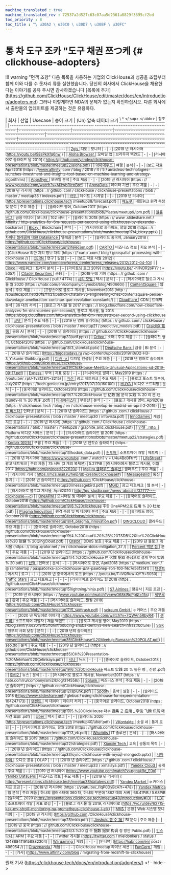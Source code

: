 ```yaml
--- 
machine_translated : true 
machine_translated_rev : 72537a2d527c63c07aa5d2361a8829f3895cf2bd 
toc_priority : 8 
toc_title : "\ u30A2 \ u30C0 \ u30D7 \ u30BF \ u30FC" 
--- 
```


# 통 차 도구 조카 "도구 채권 쯔つ케 {# clickhouse-adopters} 

!!! warning "면책 조항" 
    다음 목록을 사용하는 기업의 ClickHouse과 성공을 조립부터 함께 이와 다를 수 돗자리 류를 실현했습니다. 당신의 회사에서 ClickHouse을 채용한다는 이야기를 공유 주시면 감사하겠습니다 [목록에 추가] (https://github.com/ClickHouse/ClickHouse/edit/master/docs/en/introduction/adopters.md) 그러나 이렇게하면 NDA의 문제가 없는지 확인하십시오. 다른 회사에서 출판물의 업데이트를 제공하는 것은 유용하다.

| 회사 | 산업 | Usecase | 송이 크기 | (Un) 압축 데이터 크기 <abbr title = "of single replica"> <sup> \ * </ sup> </ abbr> | 참조 |
| ------------------------------------------------- ----------------------------------------------- | - ---------------------------- | --------------------- - | ------------------------------------------------ --- | ---------------------------------------------- ---------------------------- | --------------------- -------------------------------------------------- -------------------------------------------------- -------------------------------------------------- ---------------------------------------- |
| <a href="https://2gis.ru" class="favicon"> 2gis </a> |지도 | 모니터 | - | - | [2019 년 러시아어 (https://youtu.be/58sPkXfq6nw ) |
| <a href="https://alohabrowser.com/" class="favicon"> Aloha Browser </a> | 모바일 앱 | 브라우저 백엔드 | - | - | [러시아어로 슬라이드 달 2019] ( https://github.com/yandex/clickhouse-presentations/blob/master/meetup22/aloha.pdf) |
| <a href="https://amadeus.com/" class="favicon"> 아마데우스 </a> | 여행 | 분석 | - | - | [보도 자료 April2018 (https : //www.altinity. com / blog / 2018 / 4 / 5 / amadeus-technologies-launches-investment-and-insights-tool-based-on-machine-learning-and-strategy-algorithms) |
| <a href="https://www.appsflyer.com" class="favicon"> Appsflyer </a> | 모바일 분석 | 주요 제품 | - | - | [2019 년 러시아어 (https : // www.youtube.com/watch?v=M3wbRlcpBbY) |
| <a href="https://arenadata.tech/" class="favicon"> ArenaData </a> | 데이터 기반 | 주요 제품 | - | - | [2019 년 러시아] (https : // github. com / clickHouse / clickhouse-presentations / blob / master / meetup38 / indexes.pdf) |
| <a href="https://badoo.com" class="favicon"> 바두 </a> | 데이트 | 시계열 | - | - | [2019 년 러시아] (https://presentations.clickhouse.tech /meetup38/forecast.pdf) |
| <a href="https://www.benocs.com/" class="favicon"> 베노쿠 </a> | 네트워크 원격 측정 및 분석 | 주요 제품 | - | - | [슬라이드 영어, October2017 (https : //github.com/ClickHouse/clickhouse-presentations/blob/master/meetup9/lpm.pdf) |
| <a href="https://www.bloomberg.com/" class="favicon"> 블룸버그 </a> | 금융 미디어 | 모니터 | 102 서버 | - | [슬라이드 2018 (https : // www .slideshare.net / Altinity / http-analytics-for-6m-requests-per-second-using-clickhouse-by-alexander-bocharov) |
| <a href="https://bloxy.info" class="favicon"> Bloxy </a> | Blockchain | 분석 | - | - | [러시아어로 슬라이드, 팔월 2018 (https : // github.com/ClickHouse/clickhouse-presentations/blob/master/meetup17/4_bloxy.pptx) |
| <a href="https://www.chinatelecomglobal.com/" class="favicon"> 차이나 텔레콤에 대한 Dataliance </a> | 텔레콤 | 분석 | - | - | [슬라이드 중국어, January2018 ( https://github.com/ClickHouse/clickhouse-presentations/blob/master/meetup12/telecom.pdf) |
| <a href="https://carto.com/" class="favicon"> CARTO </a> | 비즈니스 정보 | 지오 분석 | - | - | [ClickHouse 의한 지리 정보 처리 (https : // carto .com / blog / geospatial-processing-with-clickhouse /) |
| <a href="http://public.web.cern.ch/public/" class="favicon"> CERN </a> | 연구 | 실험 | - | - | [보도 자료 사월 2012] ( https://www.yandex.com/company/press_center/press_releases/2012/2012-04-10/) |
| <a href="http://cisco.com/" class="favicon"> Cisco </a> | 네트워크 | 트래픽 분석 | - | - | [라이트닝 토크 2019] (https://youtu.be/ -hI1vDR2oPY? t = 5057) |
| <a href="https://www.citadelsecurities.com/" class="favicon"> Citadel Securities </a> | 금융 | - | - | - | [2019 년의 기여 (https : // github .com / ClickHouse / ClickHouse / pull / 4774) |
| <a href="https://city-mobil.ru" class="favicon"> 시티 모빌 </a> | 택시 | 분석 | - | - | [러시아어로 블로그 게시물 월 2020 (https : //habr.com/en/company/citymobil/blog/490660/) |
| <a href="https://contentsquare.com" class="favicon"> ContentSquare </a> | 웹 분석 | 주요 제품 | - | - | [프랑스어로 블로그 게시물, November2018 (http : / /souslecapot.net/2018/11/21/patrick-chatain-vp-engineering-chez-contentsquare-penser-davantage-amelioration-continue-que-revolution-constante/) |
| <a href="https://cloudflare.com" class="favicon"> Cloudflare </a> | CDN | 트래픽 분석 | 36 대의 서버 | - | [블로그 게시물 월 2017 (https : // blog.cloudflare.com/how-cloudflare-analyzes-1m-dns-queries-per-second/), 블로그 게시물, 월 2018 (https://blog.cloudflare.com/http-analytics-for-6m- requests-per-second-using-clickhouse /) |
| <a href="https://coru.net/" class="favicon"> 코넷 </a> | 분석 | 주요 제품 | - | - | [2019 년 영어 슬라이드] (https : // github. com / clickHouse / clickhouse-presentations / blob / master / meetup21 / predictive_models.pdf) |
| <a href="https://www.creditx.com" class="favicon"> CraiditX 氪信 </a> | 금융 AI | 분석 | - | - | [2019 년 슬라이드] (https : // github.com/ClickHouse/clickhouse-presentations/blob/master/meetup33/udf.pptx) |
| <a href="https://www.criteo.com/" class="favicon"> Criteo </a> | 소매 | 주요 제품 | - | - | [슬라이드 영어, October2018 (https : // github.com/ClickHouse/clickhouse-presentations/blob/master/meetup18/3_storetail.pptx) |
| <a href="https://db.com" class="favicon"> Deutsche Bank </a> | 금융 | BI 분석 | - | - | [2019 년 슬라이드] (https://bigdatadays.ru /wp-content/uploads/2019/10/D2-H3-3_Yakunin-Goihburg.pdf) |
| <a href="https://www.diva-e.com" class="favicon"> 디바 -e </a> | 디지털 컨설팅 | 주요 제품 | - | - | [2019 년 영어로 슬라이드 (https://github.com/ClickHouse/clickhouse-presentations/blob/master/meetup29/ClickHouse-MeetUp-Unusual-Applications-sd-2019-09-17.pdf) |
| <a href="https://www.exness.com" class="favicon"> Exness </a> | 무역 | 지표 로깅 | - | - | [러시아어로 말하기, May2019 (https : / /youtu.be/_rpU-TvSfZ8?t=3215) |
| <a href="https://geniee.co.jp" class="favicon"> 마신 </a> | 광고 네트워크 | 주요 제품 | - | - | [블로그 포스트 일본어, July2017 (https : //tech.geniee.co.jp/entry/2017/07/20/160100) |
| <a href="https://www.huya.com/" class="favicon"> HUYA </a> | 비디오 스트리밍 | 분석 | - | - | [중국어로 슬라이드, October2018 (https : //github.com/ClickHouse/clickhouse-presentations/blob/master/meetup19/7.%20ClickHouse 만 亿数 据 분석 实践 % 20 리 본 旺 (sundy-li) % 20 虎牙 .pdf) |
| <a href="https://www.idealista.com" class="favicon"> 이데아리스타 </a> | 부동산 | 분석 | - | - | [블로그 게시물 영어, April2019 (https : // clickhouse. tech / blog / en / clickhouse-meetup-in-madrid-on-april-2-2019) |
| <a href="https://www.infovista.com/" class="favicon"> 인포 비스타 </a> | 인터넷 | 분석 | - | - | [2019 년 슬라이드] (https : // github .com / clickHouse / clickhouse-presentations / blob / master / meetup30 / infovista.pdf) |
| <a href="https://www.innogames.com" class="favicon"> InnoGames </a> | 게임 | 지표 로깅 | - | - | [2019 년 러시아] (https : // github. com / ClickHouse / clickhouse-presentations / blob / master / meetup28 / graphite_and_clickHouse.pdf) |
| <a href="https://integros.com" class="favicon"> 인텔 그로스 </a> | Platform 비디오 서비스 | 분석 | - | - | [러시아어로 슬라이드 월 2019 (https : //github.com/ClickHouse/clickhouse-presentations/blob/master/meetup22/strategies.pdf) |
| <a href="https://www.kodiakdata.com/" class="favicon"> Kodiak 데이터 </a> | 구름 | 주요 제품 | - | - | [2018 년 엔깃슈 슬라이드] (https : //github.com/ClickHouse/clickhouse-presentations/blob/master/meetup13/kodiak_data.pdf) |
| <a href="https://kontur.ru" class="favicon"> 컨투어 </a> | 소프트웨어 개발 | 메트릭 | - | - | [2018 년 러시아어 (https://www.youtube .com / watch? v = U4u4Bd0FtrY) |
| <a href="https://lifestreet.com/" class="favicon"> LifeStreet </a> | 광고 네트워크 | 주요 제품 | 75 서버 (3 개의 복제본) | 5.27PiB | [러시아어에서 블로그 게시물, 이월 2017 (https://habr.com/en/post/322620/) |
| <a href="https://mcs.mail.ru/" class="favicon"> Mail.ru 클라우드 솔루션 </a> | 클라우드 | 주요 제품 | - | - | [러시아어 기사 ( https://mcs.mail.ru/help/db-create/clickhouse#) |
| <a href="https://www.messagebird.com" class="favicon"> MessageBird </a> | 통신 | 통계 | - | - | [2018 년 슬라이드] (https://github.com /ClickHouse/clickhouse-presentations/blob/master/meetup20/messagebird.pdf) |
| <a href="https://www.mgid.com/" class="favicon"> MGID </a> | 광고 네트워크 | 웹 분석 | - | - | [러시아어로 블로그 게시물, April2020 ( http://gs-studio.com/news-about-it/32777----clickhouse---c) |
| <a href="https://www.oneapm.com/" class="favicon"> OneAPM </a> | 모니터링 및 데이터 분석 | 주요 제품 | - | - | [중국어로 슬라이드, October2018 (https://github.com/ClickHouse/clickhouse-presentations/blob/master/meetup19/8.%20clickhouse 주한 OneAPM으로 应用 % 20 杜龙 .pdf) |
| <a href="http://www.pragma-innovation.fr/" class="favicon"> Pragma Innovation </a> | 원격 측정 및 빅 데이터 분석 | 주요 제품 | - | - | [슬라이드 영어, October2018 (https://github.com/ClickHouse/clickhouse-presentations/blob/master/meetup18/4_pragma_innovation.pdf) |
| <a href="https://www.qingcloud.com/" class="favicon"> QINGCLOUD </a> | 클라우드 | 주요 제품 | - | - | [중국어로 슬라이드, October2018 (https : //github.com/ClickHouse/clickhouse-presentations/blob/master/meetup19/4.%20Cloud%20%2B%20TSDB%20for%20ClickHouse%20 张健 % 20QingCloud.pdf) |
| <a href="https://qrator.net" class="favicon"> Qrator </a> | DDoS 보호 | 주요 제품 | - | - | [2019 년 블로그 게시물 (https : // blog .qrator.net / en / clickhouse-ddos-mitigation_37 /) |
| <a href="https://www.percent.cn/" class="favicon"> Percent 백분 점 </a> | 분석 | 주요 제품 | - | - | [2019 년 슬라이드] (https : / /github.com/ClickHouse/clickhouse-presentations/blob/master/meetup24/4.%20ClickHouse 만 亿数 据双 중심으로 설계 부여 实践 % 20.pdf) |
| <a href="https://rambler.ru" class="favicon"> 산책 </a> | 인터넷 | 분석 | - | - | [러시아어로 강연, April2018 (https : // medium. com / @ ramblertop / разработка-api-clickhouse-для-рамблер-топ-100-f4c7e56f3141) |
| <a href="https://www.tencent.com" class="favicon"> 텐센트 </a> | 메시지 | 로그 | - | - | [2019 년 중국에서의 토크 (https : / /youtu.be/T-iVQRuw-QY?t=5050) |
| <a href="https://trafficstars.com/" class="favicon"> Traffic Stars </a> | 광고 네트워크 | - | - | - | [러시아어로 슬라이드 월 2018 (https : //github.com/ClickHouse/clickhouse-presentations/blob/master/meetup15/lightning/ninja.pdf) |
| <a href="https://www.s7.ru" class="favicon"> S7 Airlines </a> | 항공사 | 지표 로깅 | - | - | [2019 년 러시아어 (https : / /www.youtube.com/watch?v=nwG68klRpPg&t=15s) |
| <a href="https://www.semrush.com/" class="favicon"> 세무루슈 </a> | 판매 | 주요 제품 | - | - | [러시아어로 슬라이드, 팔월 2018] (https://github.com/ClickHouse/clickhouse-presentations/blob/master/meetup17/5_semrush.pdf) |
| <a href="https://www.scireum.de/" class="favicon"> scireum GmbH </a> | e 커머스 | 주요 제품 | - | - | [2020 년 독일어로 이야기] (https://www.youtube.com/watch?v=7QWAn5RbyR4) |
| <a href="https://sentry.io/" class="favicon"> 센트리 </a> | 소프트웨어 개발자 | 제품 백엔드 | - | - | [블로그 게시물 영어, May2019 (https : //blog.sentry.io/2019/05/16/introducing-snuba-sentrys-new-search-infrastructure) |
| <a href="http://www.sgk.gov.tr/wps/portal/sgk/tr" class="favicon"> SGK </a> | 정부의 사회 보장 | 분석 | - | - | [ 2019 년의 슬라이드] (https://github.com/ClickHouse/clickhouse-presentations/blob/master/meetup35/ClickHouse%20Meetup-Ramazan%20POLAT.pdf) |
| <a href="https://seo.do/" class="favicon"> seo.do </a> | 분석 | 주요 제품 | - | - | [2019 년 슬라이드] (https : // github.com/ClickHouse/clickhouse-presentations/blob/master/meetup35/CH%20Presentation-%20Metehan%20Çetinkaya.pdf) |
| <a href="http://english.sina.com/index.html" class="favicon">시나 </a> | 뉴스 | - | - | - | [중국어로 슬라이드, October2018 ( https://github.com/ClickHouse/clickhouse-presentations/blob/master/meetup19/6.%20ClickHouse 베스트 实践 20 % 높은 펭 _ 신랑 .pdf) |
| <a href="https://smi2.ru/" class="favicon"> SMI2 </a> | 뉴스 | 분석 | - | - | [러시아어로 블로그 게시물, November2017 (https : // habr.com/ru/company/smi2/blog/314558/) |
| <a href="https://www.splunk.com/" class="favicon"> Splunk </a> | 비즈니스 분석 | 주요 제품 | - | - | [2018 년 슬라이드] (https : / /github.com/ClickHouse/clickhouse-presentations/blob/master/meetup12/splunk.pdf) |
| <a href="https://www.spotify.com" class="favicon"> Spotify </a> | 음악 | 실험 | - | - | [슬라이드 2018 (https://www.slideshare.net / glebus / using-clickhouse-for-experimentation-104247173) |
| <a href="https://www.tencent.com" class="favicon"> 텐센트 </a> | 빅 데이터 | 데이터 처리 | - | - | [중국어로 슬라이드, October2018 (https : //github.com/ClickHouse/clickhouse-presentations/blob/master/meetup19/5.%20ClickHouse 대수 据集 군 应用 _ 李俊 飞腾 讯网 매 사건 业部 .pdf) |
| <a href="https://www.uber.com" class="favicon"> Uber </a> | 택시 | 로그 | - | - | [슬라이드 2020 (https://presentations.clickhouse.tech /meetup40/uber.pdf) |
| <a href="https://vk.com" class="favicon"> VKontakte </a> | 소셜 네 | 통계 로깅 | - | - | [러시아어로 슬라이드, 팔월 2018 (https : //github.com/ClickHouse/clickhouse-presentations/blob/master/meetup17/3_vk.pdf) |
| <a href="https://wisebits.com/" class="favicon"> Wisebits </a> | IT 솔루션 | 분석 | - | - | [러시아어로 슬라이드 월 2019 (https : / /github.com/ClickHouse/clickhouse-presentations/blob/master/meetup22/strategies.pdf) |
| <a href="http://www.xiaoxintech.cn/" class="favicon"> Xiaoxin Tech </a> | 교육 | 공통의 목적 | - | - | [2019 년 슬라이드] (https : / /github.com/ClickHouse/clickhouse-presentations/blob/master/meetup33/sync-clickhouse-with-mysql-mongodb.pptx) |
| <a href="https://www.ximalaya.com/" class="favicon"> 시마라야 </a> | 오디오 공유 | OLAP | - | - | [2019 년 슬라이드] (https : // github .com / clickHouse / clickhouse-presentations / blob / master / meetup33 / ximalaya.pdf) |
| <a href="https://cloud.yandex.ru/services/managed-clickhouse" class="favicon"> Yandex Cloud </a> | 공개 | 주요 제품 | - | - | [2019 년 러시아어 (https://www.youtube.com/watch?v=pgnak9e_E0o) |
| <a href="https://cloud.yandex.ru/services/datalens" class="favicon"> Yandex DataLens </a> | 비즈니스 정보 | 주요 제품 | - | - | [2019 년 러시아] ( https://presentations.clickhouse.tech/meetup38/datalens.pdf) |
| <a href="https://market.yandex.ru/" class="favicon"> Yandex Market </a> | e 커머스 | 지표 로깅 | - | - | [2019 년 러시아어 (https : //youtu.be/_l1qP0DyBcA?t=478) |
| <a href="https://metrica.yandex.com" class="favicon"> Yandex Metrica </a> | 웹 분석 | 주요 제품 | 하나의 클러스터에 360 대, 하나의 부문에 1862 대의 서버 | 66.41PiB / 5.68PiB | [슬라이드 2020 (https://presentations.clickhouse.tech/meetup40/introduction/#13) |
| <a href="https://htc-cs.ru/" class="favicon"> ЦВТ </a> | 소프트웨어 개발 | 지표 로깅 | - | - | [블로그 게시물 월 2019, 러시아어로 (https://vc.ru/dev/62715-kak-my-stroili-monitoring-na-prometheus-clickhouse-i-elk) |
| <a href="https://mkb.ru/" class="favicon"> МКБ </a> | 은행 | Web 시스템 모니터링 | - | - | [2019 년 러시아] (https://github.com /ClickHouse/clickhouse-presentations/blob/master/meetup28/mkb.pdf) |
| <a href="https://jinshuju.net" class="favicon"> Jinshuju 금 수 据 </a> | BI 분석 | 주요 제품 | - | - | [2019 년 중국 (https : // github.com/ClickHouse/clickhouse-presentations/blob/master/meetup24/3.%20 김 수 据数 据架 构调 정 방안 Public.pdf) |
| <a href="https://www.instana.com" class="favicon"> 인스타나 </a> | APM | 주요 제품 | - | - | [Twitter 게시물 (https://twitter.com / mieldonkers / status / 1248884119158882304) |
| <a href="https://wargaming.com/en/" class="favicon"> Wargaming </a> | 게임 | | - | - | [인터뷰] (https://habr.com/en/ post / 496954 /) |
| <a href="https://crazypanda.ru/en/" class="favicon"> Crazypanda </a> | 게임 | | - | - | ClickHouse meetup 라이브 세션 |
| <a href="https://fun.co/rp" class="favicon"> FunCorp </a> | 게임 | | - | - | [기사] (https://www.altinity.com/blog / migrating-from-redshift-to-clickhouse) | 

원래 기사 (https://clickhouse.tech/docs/en/introduction/adopters/) <! - hide ->
